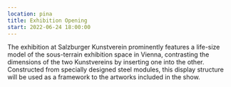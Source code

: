 ```yaml
---
location: pina
title: Exhibition Opening
start: 2022-06-24 18:00:00
---
```

The exhibition at Salzburger Kunstverein prominently features a life-size model of the sous-terrain exhibition space in Vienna, contrasting the dimensions of the two Kunstvereins by inserting one into the other. Constructed from specially designed steel modules, this display structure will be used as a framework to the artworks included in the show.
